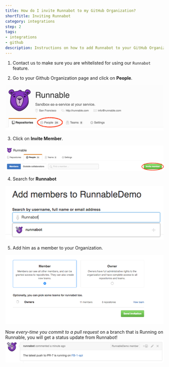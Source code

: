```yaml
---
title: How do I invite Runnabot to my GitHub Organization?
shortTitle: Inviting Runnabot
category: integrations
step: 2
tags:
- integrations
- github
description: Instructions on how to add Runnabot to your GitHub Organization
---
```


1. Contact us to make sure you are whitelisted for using our `Runnabot` feature.

2. Go to your Github Organization page and click on **People**.

  ![GitHub Organization People](/images/runnabot-people.png)

3. Click on **Invite Member**.

  ![GitHub Invite Member](/images/runnabot-invite.png)

4. Search for **Runnabot**

  ![GitHub Add User](/images/runnabot-add-user.png)

5. Add him as a member to your Organization.

  ![GitHub Choose Member](/images/runnabot-choose-member.png)

Now *every-time you commit to a pull request* on a branch that is Running on Runnable, you will get a status update from Runnabot! 
![GitHub PR Notification](/images/runnabot-notify.png)
